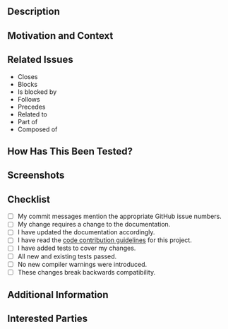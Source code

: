 <!---
Provide a general summary of your changes in the Title above.
-->

<!---
Note that anything between these delimiters is a comment that will not appear
in the pull request description once created.
-->

<!---
Reviewers:  If you know someone who is knowledgeable about what you are
changing, or perhaps someone who should be, and you would like them to review
your changes before they are accepted, select them from the Reviewers drop-down
on the right.  We recommend getting at least two more sets of eyes on your code
before it gets merged in.
-->

<!---
Assignees:  If you know anyone who should likely handle bringing this pull
request to completion, select them from the Assignees drop-down on the right.
If you have write-access to this repository, this should likely be you.
-->

<!---
Lables:  Choose a label to indicate the type of issue, for instance, Bug
Report, Documentation, Feature Request, etc.  Also choose either "Tests
Passing", "Tests Failing", or "Not Tested" to indicate the state of this pull
request's testing.
-->

## Description
<!--- Describe your changes in detail. -->

## Motivation and Context
<!--- Why is this change required?  What problem does it solve? -->

## Related Issues
<!---
If applicable, let us know how this merge request is related to any other open
issues or pull requests:
-->
* Closes
* Blocks
* Is blocked by
* Follows
* Precedes
* Related to
* Part of
* Composed of

## How Has This Been Tested?
<!---
Please describe in detail how you tested your changes.  Include details of your
testing environment and the tests you ran to see how your change affects other
areas of the code.  Consider including configure, build, and test log files.
-->

## Screenshots
<!--- Not obligatory, but is there anything pertinent that we should see? -->

## Checklist
<!---
Go over all the following points, and put an `x` in all the boxes that apply.
If you are unsure about any of these, please ask; we are here to help.
-->
- [ ] My commit messages mention the appropriate GitHub issue numbers.
- [ ] My change requires a change to the documentation.
- [ ] I have updated the documentation accordingly.
- [ ] I have read the [code contribution guidelines](../blob/master/CONTRIBUTING.md) for this project.
- [ ] I have added tests to cover my changes.
- [ ] All new and existing tests passed.
- [ ] No new compiler warnings were introduced.
- [ ] These changes break backwards compatibility.

## Additional Information
<!--- Anything else we need to know in evaluating this merge request? -->

## Interested Parties
<!---
If there's anyone you think should be looped in on this pull request, feel free
to @mention them here.
-->
